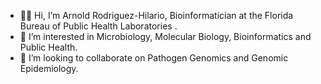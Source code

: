 - :man_technologist: Hi, I’m Arnold Rodriguez-Hilario, Bioinformatician at the Florida Bureau of Public Health Laboratories .
- :dna: I’m interested in Microbiology, Molecular Biology, Bioinformatics and Public Health.
- :handshake: I’m looking to collaborate on Pathogen Genomics and Genomic Epidemiology.

<!---
arodzh-sudo/arodzh-sudo is a ✨ special ✨ repository because its `README.md` (this file) appears on your GitHub profile.
You can click the Preview link to take a look at your changes.
--->
